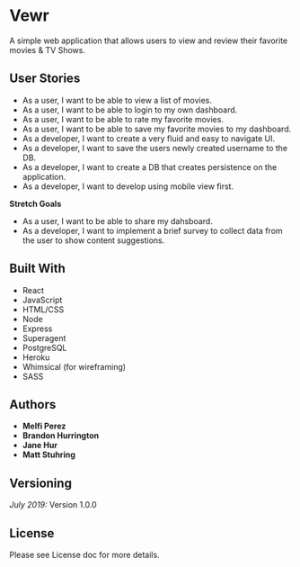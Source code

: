 # Vewr
A simple web application that allows users to view and review their favorite movies & TV Shows.

## User Stories 
* As a user, I want to be able to view a list of movies.
* As a user, I want to be able to login to my own dashboard.
* As a user, I want to be able to rate my favorite movies. 
* As a user, I want to be able to save my favorite movies to my dashboard.
* As a developer, I want to create a very fluid and easy to navigate UI.
* As a developer, I want to save the users newly created username to the DB.
* As a developer, I want to create a DB that creates persistence on the application.
* As a developer, I want to develop using mobile view first. 


**Stretch Goals**
* As a user, I want to be able to share my dahsboard.
* As a developer, I want to implement a brief survey to collect data from the user to show content suggestions.

## Built With
* React
* JavaScript
* HTML/CSS
* Node
* Express
* Superagent
* PostgreSQL
* Heroku 
* Whimsical (for wireframing)
* SASS

## Authors
* **Melfi Perez** 
* **Brandon Hurrington** 
* **Jane Hur** 
* **Matt Stuhring** 

## Versioning
_July 2019:_ Version 1.0.0

## License
Please see License doc for more details. 





